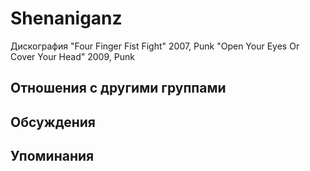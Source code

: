 # Shenaniganz

Дискография
"Four Finger Fist Fight" 2007, Punk
"Open Your Eyes Or Cover Your Head" 2009, Punk

## Отношения с другими группами


## Обсуждения


## Упоминания

